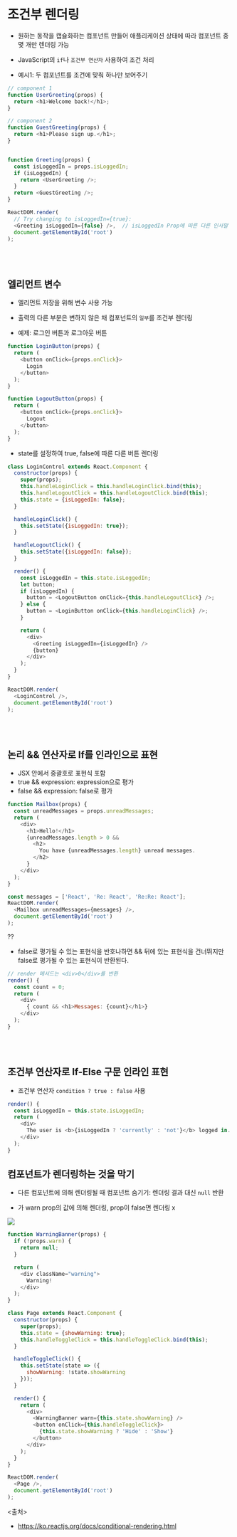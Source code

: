 # 조건부 렌더링
- 원하는 동작을 캡슐화하는 컴포넌트 만들어 애플리케이션 상태에 따라 컴포넌트 중 몇 개만 렌더링 가능
- JavaScript의 `if`나 `조건부 연산자` 사용하여 조건 처리

- 예시1: 두 컴포넌트를 조건에 맞춰 하나만 보어주기
```javascript
// component 1
function UserGreeting(props) {
  return <h1>Welcome back!</h1>;
}

// component 2
function GuestGreeting(props) {
  return <h1>Please sign up.</h1>;
}


function Greeting(props) {
  const isLoggedIn = props.isLoggedIn;
  if (isLoggedIn) {
    return <UserGreeting />;
  }
  return <GuestGreeting />;
}

ReactDOM.render(
  // Try changing to isLoggedIn={true}:
  <Greeting isLoggedIn={false} />,  // isLoggedIn Prop에 따른 다른 인사말 렌더링
  document.getElementById('root')
);
```

<Br><br>

## 엘리먼트 변수
- 엘리먼트 저장을 위해 변수 사용 가능
- 출력의 다른 부분은 변하지 않은 채 컴포넌트의 `일부`를 조건부 렌더링

- 예제: 로그인 버튼과 로그아웃 버튼
```javascript
function LoginButton(props) {
  return (
    <button onClick={props.onClick}>
      Login
    </button>
  );
}

function LogoutButton(props) {
  return (
    <button onClick={props.onClick}>
      Logout
    </button>
  );
}
```
- state를 설정하여 true, false에 따른 다른 버튼 렌더링
```javascript
class LoginControl extends React.Component {
  constructor(props) {
    super(props);
    this.handleLoginClick = this.handleLoginClick.bind(this);
    this.handleLogoutClick = this.handleLogoutClick.bind(this);
    this.state = {isLoggedIn: false};
  }

  handleLoginClick() {
    this.setState({isLoggedIn: true});
  }

  handleLogoutClick() {
    this.setState({isLoggedIn: false});
  }

  render() {
    const isLoggedIn = this.state.isLoggedIn;
    let button;
    if (isLoggedIn) {
      button = <LogoutButton onClick={this.handleLogoutClick} />;
    } else {
      button = <LoginButton onClick={this.handleLoginClick} />;
    }

    return (
      <div>
        <Greeting isLoggedIn={isLoggedIn} />
        {button}
      </div>
    );
  }
}

ReactDOM.render(
  <LoginControl />,
  document.getElementById('root')
);
```
<br><br>

## 논리 && 연산자로 If를 인라인으로 표현
- JSX 안에서 중괄호로 표현식 포함
- true && expression: expression으로 평가
- false && expression: false로 평가
```javascript
function Mailbox(props) {
  const unreadMessages = props.unreadMessages;
  return (
    <div>
      <h1>Hello!</h1>
      {unreadMessages.length > 0 &&
        <h2>
          You have {unreadMessages.length} unread messages.
        </h2>
      }
    </div>
  );
}

const messages = ['React', 'Re: React', 'Re:Re: React'];
ReactDOM.render(
  <Mailbox unreadMessages={messages} />,
  document.getElementById('root')
);
```

??
- false로 평가될 수 있는 표현식을 반호나하면 && 뒤에 있는 표현식을 건너뛰지만 false로 평가될 수 있는 표현식이 반환된다.
```javascript
// render 메서드는 <div>0</div>를 반환
render() {
  const count = 0;
  return (
    <div>
      { count && <h1>Messages: {count}</h1>}
    </div>
  );
}
```
<br><br>
## 조건부 연산자로 If-Else 구문 인라인 표현
- 조건부 연산자 `condition ? true : false` 사용
```javascript
render() {
  const isLoggedIn = this.state.isLoggedIn;
  return (
    <div>
      The user is <b>{isLoggedIn ? 'currently' : 'not'}</b> logged in.
    </div>
  );
}
```

## 컴포넌트가 렌더링하는 것을 막기
- 다른 컴포넌트에 의해 렌더링될 때 컴포넌트 숨기기: 렌더링 결과 대신 `null` 반환

- <WarningBanner />가 warn prop의 값에 의해 렌더링, prop이 false면 렌더링 x
<img src= https://github.com/in3166/TIL/blob/main/JavaScript/React/img/ifrender1.JPG />

```javascript
function WarningBanner(props) {
  if (!props.warn) {
    return null;
  }

  return (
    <div className="warning">
      Warning!
    </div>
  );
}

class Page extends React.Component {
  constructor(props) {
    super(props);
    this.state = {showWarning: true};
    this.handleToggleClick = this.handleToggleClick.bind(this);
  }

  handleToggleClick() {
    this.setState(state => ({
      showWarning: !state.showWarning
    }));
  }

  render() {
    return (
      <div>
        <WarningBanner warn={this.state.showWarning} />
        <button onClick={this.handleToggleClick}>
          {this.state.showWarning ? 'Hide' : 'Show'}
        </button>
      </div>
    );
  }
}

ReactDOM.render(
  <Page />,
  document.getElementById('root')
);
```


<출처>
- https://ko.reactjs.org/docs/conditional-rendering.html
